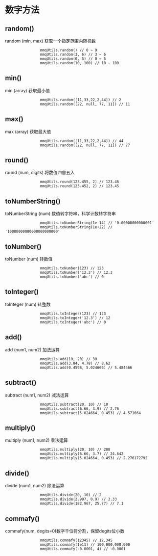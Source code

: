 # 数字方法

## random()

random (min, max) 获取一个指定范围内随机数

```
                mmqUtils.random() // 0 ~ 9
                mmqUtils.random(3, 6) // 3 ~ 6
                mmqUtils.random(0, 5) // 0 ~ 5
                mmqUtils.random(10, 100) // 10 ~ 100
```

## min()

min (array) 获取最小值

```
                mmqUtils.random([11,33,22,2,44]) // 2
                mmqUtils.random([22, null, 77, 11]) // 11
```

## max()

max (array) 获取最大值

```
                mmqUtils.random([11,33,22,2,44]) // 44
                mmqUtils.random([22, null, 77, 11]) // 77
```

## round()

round (num, digits) 将数值四舍五入

```
                mmqUtils.round(123.455, 2) // 123.46
                mmqUtils.round(123.452, 2) // 123.45
```

## toNumberString()

toNumberString (num) 数值转字符串，科学计数转字符串

```
                mmqUtils.toNumberString(1e-14) // '0.00000000000001'
                mmqUtils.toNumberString(1e+22) // '10000000000000000000000'
```

## toNumber()

toNumber (num) 转数值

```
                mmqUtils.toNumber(123) // 123
                mmqUtils.toNumber('12.3') // 12.3
                mmqUtils.toNumber('abc') // 0
```

## toInteger()

toInteger (num) 转整数

```
                mmqUtils.toInteger(123) // 123
                mmqUtils.toInteger('12.3') // 12
                mmqUtils.toInteger('abc') // 0
```

## add()

add (num1, num2) 加法运算

```
                mmqUtils.add(10, 20) // 30
                mmqUtils.add(3.84, 4.78) // 8.62
                mmqUtils.add(0.4598, 5.024666) // 5.484466
```

## subtract()

subtract (num1, num2) 减法运算

```
                mmqUtils.subtract(20, 10) // 10
                mmqUtils.subtract(6.66, 3.9) // 2.76
                mmqUtils.subtract(5.024664, 0.453) // 4.571664
```

## multiply()

multiply (num1, num2) 乘法运算

```
                mmqUtils.multiply(20, 10) // 200
                mmqUtils.multiply(6.66, 3.7) // 24.642
                mmqUtils.multiply(5.024664, 0.453) // 2.276172792
```

## divide()

divide (num1, num2) 除法运算

```
                mmqUtils.divide(20, 10) // 2
                mmqUtils.divide(2.997, 0.9) // 3.33
                mmqUtils.divide(182.967, 25.77) // 7.1
```

## commafy()
commafy(num, degits=0)数字千位符分割，保留degits位小数

```
                mmqUtils.commafy(12345) // 12,345
                mmqUtils.commafy(1e11) // 100,000,000,000
                mmqUtils.commafy(-0.0001, 4) // -0.0001
```
